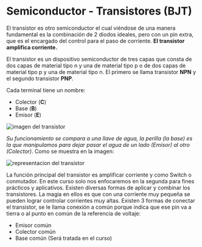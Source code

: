 # Semiconductor - Transistores (BJT)

El transistor es otro semiconductor el cual viéndose de una manera fundamental es la combinación de 2 diodos ideales, pero con un pin extra, que es el encargado del control para el paso de corriente. **El transistor amplifica corriente.**

El transistor es un dispositivo semiconductor de tres capas que consta de dos capas de material tipo n y una de material tipo p o de dos capas de material tipo p y una de material tipo n. El primero se llama transistor **NPN** y el segundo transistor **PNP**.

Cada terminal tiene un nombre:
- Colector (**C**)
- Base (**B**)
- Emisor (**E**)

![imagen del transistor]()

*Su funcionamiento se compara a una llave de agua, la perilla (la base) es la que manipulamos para dejar pasar el agua de un lado (Emisor) al otro (Colector)*. Como se muestra en la imagen:

![representacion del transistor]()

La función principal del transistor es amplificar corriente y como Switch o conmutador. En este curso solo nos enfocaremos en la segunda para fines prácticos y aplicativos. Existen diversas formas de aplicar y combinar los transistores. La magia en ellos es que con una corriente muy pequeña se pueden lograr controlar corrientes muy altas.
Existen 3 formas de conectar el transistor, se le llama conexión a común porque indica que ese pin va a tierra o al punto en común de la referencia de voltaje:

- Emisor común 
- Colector común
- Base común (Será tratada en el curso)